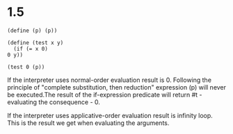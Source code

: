 # 1.5

```
(define (p) (p))

(define (test x y)
  (if (= x 0)
0 y))

(test 0 (p))
```

If the interpreter uses normal-order evaluation result is 0. Following the principle of "complete substitution, then reduction" expression (p) 
will never be executed.The result of the if-expression predicate will return #t - evaluating the consequence - 0.

If the interpreter uses applicative-order evaluation result is infinity loop. This is the result we get when evaluating the arguments.